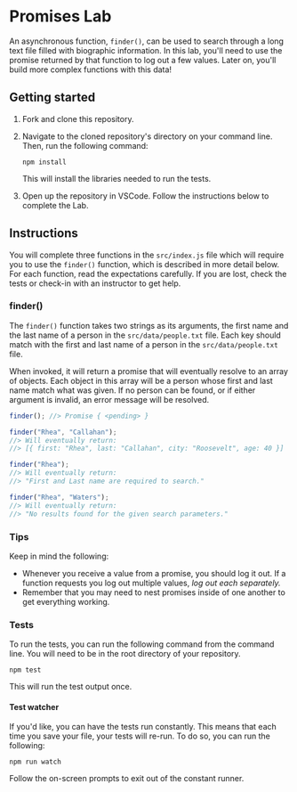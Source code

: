 # Promises Lab

An asynchronous function, `finder()`, can be used to search through a long text file filled with biographic information. In this lab, you'll need to use the promise returned by that function to log out a few values. Later on, you'll build more complex functions with this data!

## Getting started

1. Fork and clone this repository.

1. Navigate to the cloned repository's directory on your command line. Then, run the following command:

   ```
   npm install
   ```

   This will install the libraries needed to run the tests.

1. Open up the repository in VSCode. Follow the instructions below to complete the Lab.

## Instructions

You will complete three functions in the `src/index.js` file which will require you to use the `finder()` function, which is described in more detail below. For each function, read the expectations carefully. If you are lost, check the tests or check-in with an instructor to get help.

### finder()
The `finder()` function takes two strings as its arguments, the first name and the last name of a person in the `src/data/people.txt` file. Each key should match with the first and last name of a person in the `src/data/people.txt` file.

 When invoked, it will return a promise that will eventually resolve to an array of objects. Each object in this array will be a person whose first and last name match what was given. If no person can be found, or if either argument is invalid, an error message will be resolved.

```js
finder(); //> Promise { <pending> }

finder("Rhea", "Callahan");
//> Will eventually return:
//> [{ first: "Rhea", last: "Callahan", city: "Roosevelt", age: 40 }]

finder("Rhea");
//> Will eventually return:
//> "First and Last name are required to search."

finder("Rhea", "Waters");
//> Will eventually return:
//> "No results found for the given search parameters."
```

### Tips

Keep in mind the following:

- Whenever you receive a value from a promise, you should log it out. If a function requests you log out multiple values, _log out each separately._
- Remember that you may need to nest promises inside of one another to get everything working.

### Tests

To run the tests, you can run the following command from the command line. You will need to be in the root directory of your repository.

```
npm test
```

This will run the test output once.

#### Test watcher

If you'd like, you can have the tests run constantly. This means that each time you save your file, your tests will re-run. To do so, you can run the following:

```
npm run watch
```

Follow the on-screen prompts to exit out of the constant runner.
